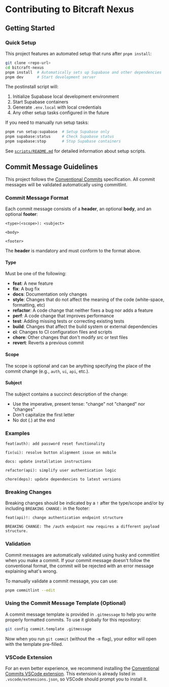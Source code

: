 # Contributing to Bitcraft Nexus

## Getting Started

### Quick Setup

This project features an automated setup that runs after `pnpm install`:

```bash
git clone <repo-url>
cd bitcraft-nexus
pnpm install  # Automatically sets up Supabase and other dependencies
pnpm dev      # Start development server
```

The postinstall script will:
1. Initialize Supabase local development environment
2. Start Supabase containers
3. Generate `.env.local` with local credentials
4. Any other setup tasks configured in the future

If you need to manually run setup tasks:

```bash
pnpm run setup:supabase  # Setup Supabase only
pnpm supabase:status     # Check Supabase status
pnpm supabase:stop       # Stop Supabase containers
```

See [`scripts/README.md`](./scripts/README.md) for detailed information about setup scripts.

## Commit Message Guidelines

This project follows the [Conventional Commits](https://www.conventionalcommits.org/) specification. All commit messages will be validated automatically using commitlint.

### Commit Message Format

Each commit message consists of a **header**, an optional **body**, and an optional **footer**:

```
<type>(<scope>): <subject>

<body>

<footer>
```

The **header** is mandatory and must conform to the format above.

#### Type

Must be one of the following:

- **feat**: A new feature
- **fix**: A bug fix
- **docs**: Documentation only changes
- **style**: Changes that do not affect the meaning of the code (white-space, formatting, etc)
- **refactor**: A code change that neither fixes a bug nor adds a feature
- **perf**: A code change that improves performance
- **test**: Adding missing tests or correcting existing tests
- **build**: Changes that affect the build system or external dependencies
- **ci**: Changes to CI configuration files and scripts
- **chore**: Other changes that don't modify src or test files
- **revert**: Reverts a previous commit

#### Scope

The scope is optional and can be anything specifying the place of the commit change (e.g., `auth`, `ui`, `api`, etc.).

#### Subject

The subject contains a succinct description of the change:

- Use the imperative, present tense: "change" not "changed" nor "changes"
- Don't capitalize the first letter
- No dot (.) at the end

### Examples

```
feat(auth): add password reset functionality

fix(ui): resolve button alignment issue on mobile

docs: update installation instructions

refactor(api): simplify user authentication logic

chore(deps): update dependencies to latest versions
```

### Breaking Changes

Breaking changes should be indicated by a `!` after the type/scope and/or by including `BREAKING CHANGE:` in the footer:

```
feat(api)!: change authentication endpoint structure

BREAKING CHANGE: The /auth endpoint now requires a different payload structure.
```

### Validation

Commit messages are automatically validated using husky and commitlint when you make a commit. If your commit message doesn't follow the conventional format, the commit will be rejected with an error message explaining what's wrong.

To manually validate a commit message, you can use:

```bash
pnpm commitlint --edit
```

### Using the Commit Message Template (Optional)

A commit message template is provided in `.gitmessage` to help you write properly formatted commits. To use it globally for this repository:

```bash
git config commit.template .gitmessage
```

Now when you run `git commit` (without the `-m` flag), your editor will open with the template pre-filled.

### VSCode Extension

For an even better experience, we recommend installing the [Conventional Commits VSCode extension](https://marketplace.visualstudio.com/items?itemName=vivaxy.vscode-conventional-commits). This extension is already listed in `.vscode/extensions.json`, so VSCode should prompt you to install it.

